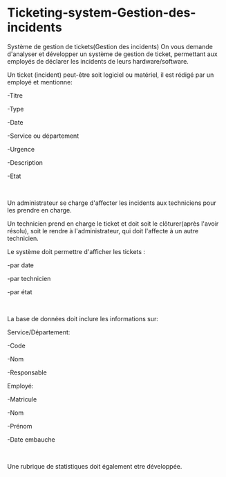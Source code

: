 # Ticketing-system-Gestion-des-incidents


Système de gestion de tickets(Gestion des incidents) On vous demande d'analyser et développer un système de gestion de ticket, permettant aux employés de déclarer les incidents de leurs hardware/software.

Un ticket (incident) peut-être soit logiciel ou matériel, il est rédigé par un employé et mentionne:

-Titre

-Type

-Date

-Service ou département

-Urgence

-Description

-Etat

​

Un administrateur se charge d'affecter les incidents aux techniciens pour les prendre en charge.

Un technicien prend en charge le ticket et doit soit le clôturer(après l'avoir résolu), soit le rendre à l'administrateur, qui doit l'affecte à un autre technicien.

Le système doit permettre d'afficher les tickets :

-par date

-par technicien

-par état

​

La base de données doit inclure les informations sur:

Service/Département:

-Code

-Nom

-Responsable

Employé:

-Matricule

-Nom

-Prénom

-Date embauche

​

Une rubrique de statistiques doit également etre développée.

